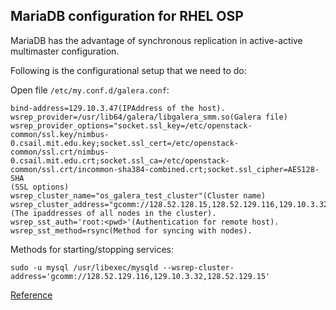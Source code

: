 ## MariaDB configuration for RHEL OSP
MariaDB has the advantage of synchronous replication in active-active multimaster configuration. 

Following is the configurational setup that we need to do:

Open file `/etc/my.conf.d/galera.conf`:
```shell
bind-address=129.10.3.47(IPAddress of the host).
wsrep_provider=/usr/lib64/galera/libgalera_smm.so(Galera file)
wsrep_provider_options="socket.ssl_key=/etc/openstack-common/ssl.key/nimbus-0.csail.mit.edu.key;socket.ssl_cert=/etc/openstack-common/ssl.crt/nimbus-0.csail.mit.edu.crt;socket.ssl_ca=/etc/openstack-common/ssl.crt/incommon-sha384-combined.crt;socket.ssl_cipher=AES128-SHA
(SSL options)
wsrep_cluster_name="os_galera_test_cluster"(Cluster name)
wsrep_cluster_address="gcomm://128.52.128.15,128.52.129.116,129.10.3.32"(The ipaddresses of all nodes in the cluster).
wsrep_sst_auth='root:<pwd>'(Authentication for remote host).
wsrep_sst_method=rsync(Method for syncing with nodes).
```

Methods for starting/stopping services:
```shell
sudo -u mysql /usr/libexec/mysqld --wsrep-cluster-address='gcomm://128.52.129.116,129.10.3.32,128.52.129.15'
```

[Reference](http://docs.openstack.org/high-availability-guide/content/ha-aa-db-mariadb-galera-rh.html)

